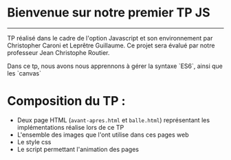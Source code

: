 Bienvenue sur notre premier TP JS
===================



----------
<p>TP réalisé dans le cadre de l'option Javascript et son environnement par Christopher Caroni et Leprêtre Guillaume. 
Ce projet sera évalué par notre professeur Jean Christophe Routier.</p>

<p>Dans ce tp, nous avons nous apprennons à gérer la syntaxe `ES6`, ainsi que les `canvas`</p>

# Composition du TP :

- Deux page HTML (`avant-apres.html` et `balle.html`) représentant les implémentations réalise lors de ce TP
- L'ensemble des images que l'ont utilise dans ces pages web
- Le style css
- Le script permettant l'animation des pages